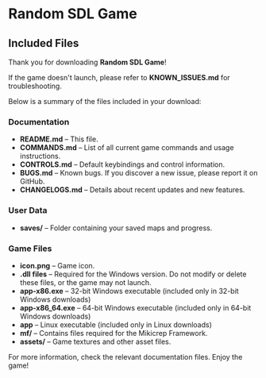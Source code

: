 # Random SDL Game
## Included Files

Thank you for downloading **Random SDL Game**!

If the game doesn't launch, please refer to **KNOWN_ISSUES.md** for troubleshooting.

Below is a summary of the files included in your download:

### Documentation
- **README.md** – This file.
- **COMMANDS.md** – List of all current game commands and usage instructions.
- **CONTROLS.md** – Default keybindings and control information.
- **BUGS.md** – Known bugs. If you discover a new issue, please report it on GitHub.
- **CHANGELOGS.md** – Details about recent updates and new features.

### User Data
- **saves/** – Folder containing your saved maps and progress.

### Game Files
- **icon.png** – Game icon.
- **.dll files** – Required for the Windows version. Do not modify or delete these files, or the game may not launch.
- **app-x86.exe** – 32-bit Windows executable (included only in 32-bit Windows downloads)
- **app-x86_64.exe** – 64-bit Windows executable (included only in 64-bit Windows downloads)
- **app** – Linux executable (included only in Linux downloads)
- **mf/** – Contains files required for the Mikicrep Framework.
- **assets/** – Game textures and other asset files.

For more information, check the relevant documentation files. Enjoy the game!
